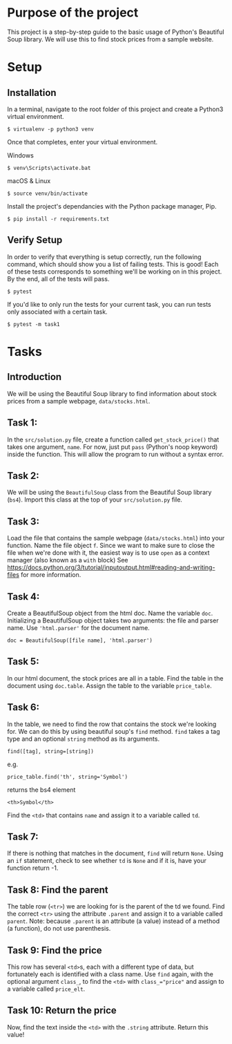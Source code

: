 # Purpose of the project
This project is a step-by-step guide to the basic usage of Python's Beautiful Soup library. We will use this to find stock prices from a sample website.

# Setup

## Installation

In a terminal, navigate to the root folder of this project and create a Python3 virtual environment.
```
$ virtualenv -p python3 venv
```

Once that completes, enter your virtual environment.

Windows
```
$ venv\Scripts\activate.bat
```

macOS & Linux
```
$ source venv/bin/activate
```

Install the project's dependancies with the Python package manager, Pip.
```
$ pip install -r requirements.txt
```

## Verify Setup

In order to verify that everything is setup correctly, run the following command, which should show you a list of failing tests. This is good! Each of these tests corresponds to something we'll be working on in this project. By the end, all of the tests will pass.

```
$ pytest
```

If you'd like to only run the tests for your current task, you can run tests only associated with a certain task.

```
$ pytest -m task1
```

# Tasks

## Introduction
We will be using the Beautiful Soup library to find information about stock prices from a sample webpage, `data/stocks.html`.

## Task 1:
In the `src/solution.py` file, create a function called `get_stock_price()` that takes one argument, `name`.
For now, just put `pass` (Python's noop keyword) inside the function. This will allow the program to run without a syntax error.

## Task 2: 
We will be using the `BeautifulSoup` class from the Beautiful Soup library (`bs4`). Import this class at the top of your `src/solution.py` file.

## Task 3:
Load the file that contains the sample webpage (`data/stocks.html`) into your function. Name the file object `f`. Since we want to make sure to close the file when we're done with it, the easiest way is to use `open` as a context manager (also known as a `with` block) See https://docs.python.org/3/tutorial/inputoutput.html#reading-and-writing-files for more information.

## Task 4:
Create a BeautifulSoup object from the html doc. Name the variable `doc`. Initializing a BeautifulSoup object takes two arguments: the file and parser name. Use `'html.parser'` for the document name.
```
doc = BeautifulSoup([file name], 'html.parser')
```

## Task 5:
In our html document, the stock prices are all in a table. Find the table in the document using `doc.table`. Assign the table to the variable `price_table`.

## Task 6: 
In the table, we need to find the row that contains the stock we're looking for. We can do this by using beautiful soup's `find` method. `find` takes a tag type and an optional `string` method as its arguments.
```
find([tag], string=[string])
```
e.g.
```
price_table.find('th', string='Symbol')
```
returns the bs4 element
```
<th>Symbol</th>
```
Find the `<td>` that contains `name` and assign it to a variable called `td`.


## Task 7:
If there is nothing that matches in the document, `find` will return `None`.
Using an `if` statement, check to see whether `td` is `None` and if it is, have your function return -1.

## Task 8: Find the parent
The table row (`<tr>`) we are looking for is the parent of the td we found. Find the correct `<tr>` using the attribute `.parent` and assign it to a variable called `parent`.
Note: because `.parent` is an attribute (a value) instead of a method (a function), do not use parenthesis.

## Task 9: Find the price
This row has several `<td>`s, each with a different type of data, but fortunately each is identified with a class name. Use `find` again, with the optional argument `class_`, to find the `<td>` with `class_="price"` and assign to a variable called `price_elt`.

## Task 10: Return the price
Now, find the text inside the `<td>` with the `.string` attribute. Return this value!